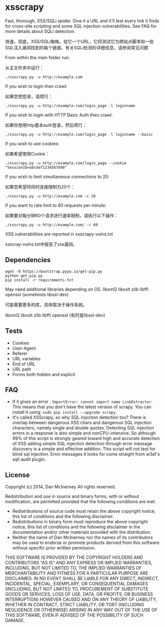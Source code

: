 xsscrapy
========

Fast, thorough, XSS/SQLi spider. Give it a URL and it'll test every link it finds for cross-site scripting and some SQL injection vulnerabilities. See FAQ for more details about SQLi detection.

快速，彻底，XSS/SQLi蜘蛛。给它一个URL，它将测试它为跨站点脚本和一些SQL注入漏洞找到的每个链接。有关SQLi检测的详细信息，请参阅常见问题

From within the main folder run:

从主文件夹中运行：

```shell
./xsscrapy.py -u http://example.com
```

If you wish to login then crawl:

如果您想登录，请爬行：

```shell
./xsscrapy.py -u http://example.com/login_page -l loginname
```

If you wish to login with HTTP Basic Auth then crawl:

如果你想用http基本auth登录，然后爬行：

```shell
./xsscrapy.py -u http://example.com/login_page -l loginname --basic
```

If you wish to use cookies:

如果希望使用Cookie：

```shell
./xsscrapy.py -u http://example.com/login_page --cookie "SessionID=abcdef1234567890"
```

If you wish to limit simultaneous connections to 20: 

如果您希望将同时连接限制为20个：

```shell
./xsscrapy.py -u http://example.com -c 20
```

If you want to rate limit to 60 requests per minute: 

如果要对每分钟60个请求进行速率限制，请执行以下操作：

```shell
./xsscrapy.py -u http://example.com/ -r 60
```

XSS vulnerabilities are reported in xsscrapy-vulns.txt

xsscray-vulns.txt中报告了xss漏洞。


Dependencies
-------
``` shell
wget -O https://bootstrap.pypa.io/get-pip.py
python get-pip.py
pip install -r requirements.txt
```
May need additional libraries depending on OS.
libxml2
libxslt
zlib
libffi
openssl (sometimes libssl-dev)

可能需要更多的库，具体取决于操作系统。

libxml2 libxslt zlib libffi openssl (有时是libssl-dev)

Tests
-------
* Cookies
* User-Agent
* Referer
* URL variables
* End of URL
* URL path
* Forms both hidden and explicit

FAQ
-------

* If it gives an error : ```ImportError: cannot import name LinkExtractor```. This means that you don't have the latest version of scrapy. You can install it using: ```sudo pip install --upgrade scrapy```.
* It's called XSScrapy, so why SQL injection detection too? There is overlap between dangerous XSS chars and dangerous SQL injection characters, namely single and double quotes. Detecting SQL injection errors in a response is also simple and nonCPU-intensive. So although 99% of this script is strongly geared toward high and accurate detection of XSS adding simple SQL injection detection through error message discovery is a simple and effective addition. This script will not test for blind sql injection. Error messages it looks for come straight from w3af's sqli audit plugin.

License
-------

Copyright (c) 2014, Dan McInerney
All rights reserved.

Redistribution and use in source and binary forms, with or without
modification, are permitted provided that the following conditions are met:
* Redistributions of source code must retain the above copyright notice, this list of conditions and the following disclaimer.
* Redistributions in binary form must reproduce the above copyright notice, this list of conditions and the following disclaimer in the documentation and/or other materials provided with the distribution.
* Neither the name of Dan McInerney nor the names of its contributors may be used to endorse or promote products derived from this software without specific prior written permission.

THIS SOFTWARE IS PROVIDED BY THE COPYRIGHT HOLDERS AND CONTRIBUTORS "AS IS" AND
ANY EXPRESS OR IMPLIED WARRANTIES, INCLUDING, BUT NOT LIMITED TO, THE IMPLIED
WARRANTIES OF MERCHANTABILITY AND FITNESS FOR A PARTICULAR PURPOSE ARE
DISCLAIMED. IN NO EVENT SHALL <COPYRIGHT HOLDER> BE LIABLE FOR ANY
DIRECT, INDIRECT, INCIDENTAL, SPECIAL, EXEMPLARY, OR CONSEQUENTIAL DAMAGES
(INCLUDING, BUT NOT LIMITED TO, PROCUREMENT OF SUBSTITUTE GOODS OR SERVICES;
LOSS OF USE, DATA, OR PROFITS; OR BUSINESS INTERRUPTION) HOWEVER CAUSED AND
ON ANY THEORY OF LIABILITY, WHETHER IN CONTRACT, STRICT LIABILITY, OR TORT
(INCLUDING NEGLIGENCE OR OTHERWISE) ARISING IN ANY WAY OUT OF THE USE OF THIS
SOFTWARE, EVEN IF ADVISED OF THE POSSIBILITY OF SUCH DAMAGE.
